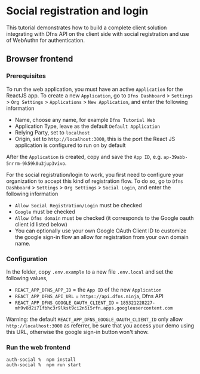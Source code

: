 # Social registration and login

This tutorial demonstrates how to build a complete client solution integrating with Dfns API on the client side with social registration and use of WebAuthn for authentication. 

## Browser frontend

### Prerequisites

To run the web application, you must have an active `Application` for the ReactJS app. To create a new `Application`, go to `Dfns Dashboard` > `Settings` > `Org Settings` > `Applications` > `New Application`, and enter the following information

- Name, choose any name, for example `Dfns Tutorial Web`
- Application Type, leave as the default `Default Application`
- Relying Party, set to `localhost`
- Origin, set to `http://localhost:3000`, this is the port the React JS application is configured to run on by default

After the `Application` is created, copy and save the `App ID`, e.g. `ap-39abb-5nrrm-9k59k0u3jup3vivo`.

For the social registration/login to work, you first need to configure your organization to accept this kind of registration flow. To do so,  go to `Dfns Dashboard` > `Settings` > `Org Settings` > `Social Login`, and enter the following information

- `Allow Social Registration/Login` must be checked
- `Google` must be checked
- `Allow Dfns domain` must be checked (it corresponds to the Google oauth client id listed below)
- You can optionally use your own Google OAuth Client ID to customize the google sign-in flow an allow for registration from your own domain name.

### Configuration

In the folder, copy `.env.example` to a new file `.env.local` and set the following values,

- `REACT_APP_DFNS_APP_ID` = the `App ID` of the new `Application`
- `REACT_APP_DFNS_API_URL` = `https://api.dfns.ninja`, Dfns API
- `REACT_APP_DFNS_GOOGLE_OAUTH_CLIENT_ID` = `185321228227-mh9v8d2i71fbhc3r9lkst9ci2n5i5rfn.apps.googleusercontent.com`

Warning: the default `REACT_APP_DFNS_GOOGLE_OAUTH_CLIENT_ID` only allow `http://localhost:3000` as referrer, be sure that you access your demo using this URL, otherwise the google sign-in button won't show.

### Run the web frontend

```
auth-social %  npm install
auth-social %  npm run start
```
